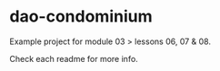 # dao-condominium

Example project for module 03 > lessons 06, 07 & 08.

Check each readme for more info.